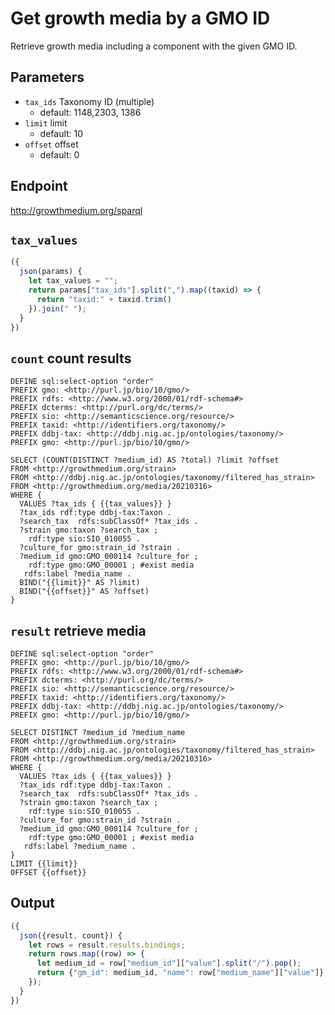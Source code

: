 # Get growth media by a GMO ID

Retrieve growth media including a component with the given GMO ID.

## Parameters

* `tax_ids` Taxonomy ID (multiple)
  * default: 1148,2303, 1386
* `limit` limit
  * default: 10
* `offset` offset
  * default: 0

## Endpoint

http://growthmedium.org/sparql

## `tax_values`
```javascript
({
  json(params) {
    let tax_values = "";
    return params["tax_ids"].split(",").map((taxid) => {
      return "taxid:" + taxid.trim()
    }).join(" ");
  }
})
```
## `count` count results
```sparql
DEFINE sql:select-option "order"
PREFIX gmo: <http://purl.jp/bio/10/gmo/>
PREFIX rdfs: <http://www.w3.org/2000/01/rdf-schema#>
PREFIX dcterms: <http://purl.org/dc/terms/>
PREFIX sio: <http://semanticscience.org/resource/>
PREFIX taxid: <http://identifiers.org/taxonomy/>
PREFIX ddbj-tax: <http://ddbj.nig.ac.jp/ontologies/taxonomy/>
PREFIX gmo: <http://purl.jp/bio/10/gmo/>

SELECT (COUNT(DISTINCT ?medium_id) AS ?total) ?limit ?offset
FROM <http://growthmedium.org/strain>
FROM <http://ddbj.nig.ac.jp/ontologies/taxonomy/filtered_has_strain>
FROM <http://growthmedium.org/media/20210316>
WHERE {
  VALUES ?tax_ids { {{tax_values}} }
  ?tax_ids rdf:type ddbj-tax:Taxon .
  ?search_tax  rdfs:subClassOf* ?tax_ids .
  ?strain gmo:taxon ?search_tax ;
    rdf:type sio:SIO_010055 .
  ?culture_for gmo:strain_id ?strain .
  ?medium_id gmo:GMO_000114 ?culture_for ;
    rdf:type gmo:GMO_00001 ; #exist media
   rdfs:label ?media_name .
  BIND("{{limit}}" AS ?limit)
  BIND("{{offset}}" AS ?offset)
}
```

## `result` retrieve media

```sparql
DEFINE sql:select-option "order"
PREFIX gmo: <http://purl.jp/bio/10/gmo/>
PREFIX rdfs: <http://www.w3.org/2000/01/rdf-schema#>
PREFIX dcterms: <http://purl.org/dc/terms/>
PREFIX sio: <http://semanticscience.org/resource/>
PREFIX taxid: <http://identifiers.org/taxonomy/>
PREFIX ddbj-tax: <http://ddbj.nig.ac.jp/ontologies/taxonomy/>
PREFIX gmo: <http://purl.jp/bio/10/gmo/>

SELECT DISTINCT ?medium_id ?medium_name
FROM <http://growthmedium.org/strain>
FROM <http://ddbj.nig.ac.jp/ontologies/taxonomy/filtered_has_strain>
FROM <http://growthmedium.org/media/20210316>
WHERE {
  VALUES ?tax_ids { {{tax_values}} }
  ?tax_ids rdf:type ddbj-tax:Taxon .
  ?search_tax  rdfs:subClassOf* ?tax_ids .
  ?strain gmo:taxon ?search_tax ;
    rdf:type sio:SIO_010055 .
  ?culture_for gmo:strain_id ?strain .
  ?medium_id gmo:GMO_000114 ?culture_for ;
    rdf:type gmo:GMO_00001 ; #exist media
   rdfs:label ?medium_name .
}
LIMIT {{limit}}
OFFSET {{offset}}
```

## Output

```javascript
({
  json({result, count}) {
    let rows = result.results.bindings;
    return rows.map((row) => {
      let medium_id = row["medium_id"]["value"].split("/").pop();
      return {"gm_id": medium_id, "name": row["medium_name"]["value"]};
    });
  }
})
```